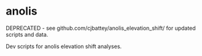 # anolis

DEPRECATED - see github.com/cjbattey/anolis_elevation_shift/ for updated scripts and data.


Dev scripts for anolis elevation shift analyses. 
